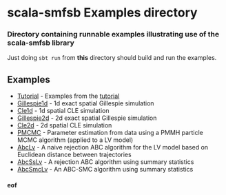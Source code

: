 # scala-smfsb Examples directory

### Directory containing runnable examples illustrating use of the scala-smfsb library

Just doing `sbt run` from **this** directory should build and run the examples.

## Examples

* [Tutorial](src/main/scala/Tutorial.scala) - Examples from the [tutorial](../docs/Tutorial.md)
* [Gillespie1d](src/main/scala/Gillespie1d.scala) - 1d exact spatial Gillespie simulation
* [Cle1d](src/main/scala/Cle1d.scala) - 1d spatial CLE simulation
* [Gillespie2d](src/main/scala/Gillespie2d.scala) - 2d exact spatial Gillespie simulation
* [Cle2d](src/main/scala/Cle2d.scala) - 2d spatial CLE simulation
* [PMCMC](src/main/scala/PMCMC.scala) - Parameter estimation from data using a PMMH particle MCMC algorithm (applied to a LV model)
* [AbcLv](src/main/scala/AbcLv.scala) - A naive rejection ABC algorithm for the LV model based on Euclidean distance between trajectories
* [AbcSsLv](src/main/scala/AbcSsLv.scala) - A rejection ABC algorithm using summary statistics
* [AbcSmcLv](src/main/scala/AbcSmcLv.scala) - An ABC-SMC algorithm using summary statistics



#### eof

